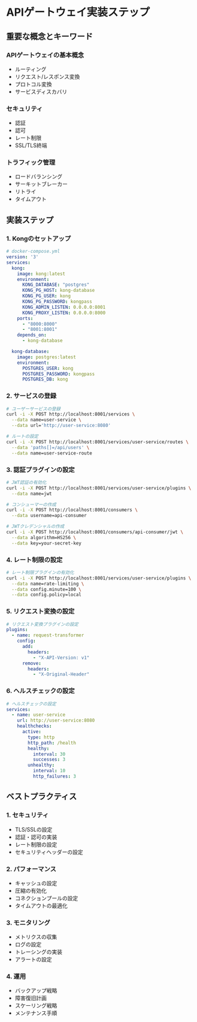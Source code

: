 # APIゲートウェイ実装ステップ

## 重要な概念とキーワード

### APIゲートウェイの基本概念
- ルーティング
- リクエスト/レスポンス変換
- プロトコル変換
- サービスディスカバリ

### セキュリティ
- 認証
- 認可
- レート制限
- SSL/TLS終端

### トラフィック管理
- ロードバランシング
- サーキットブレーカー
- リトライ
- タイムアウト

## 実装ステップ

### 1. Kongのセットアップ
```yaml
# docker-compose.yml
version: '3'
services:
  kong:
    image: kong:latest
    environment:
      KONG_DATABASE: "postgres"
      KONG_PG_HOST: kong-database
      KONG_PG_USER: kong
      KONG_PG_PASSWORD: kongpass
      KONG_ADMIN_LISTEN: 0.0.0.0:8001
      KONG_PROXY_LISTEN: 0.0.0.0:8000
    ports:
      - "8000:8000"
      - "8001:8001"
    depends_on:
      - kong-database

  kong-database:
    image: postgres:latest
    environment:
      POSTGRES_USER: kong
      POSTGRES_PASSWORD: kongpass
      POSTGRES_DB: kong
```

### 2. サービスの登録
```bash
# ユーザーサービスの登録
curl -i -X POST http://localhost:8001/services \
  --data name=user-service \
  --data url='http://user-service:8080'

# ルートの設定
curl -i -X POST http://localhost:8001/services/user-service/routes \
  --data 'paths[]=/api/users' \
  --data name=user-service-route
```

### 3. 認証プラグインの設定
```bash
# JWT認証の有効化
curl -i -X POST http://localhost:8001/services/user-service/plugins \
  --data name=jwt

# コンシューマーの作成
curl -i -X POST http://localhost:8001/consumers \
  --data username=api-consumer

# JWTクレデンシャルの作成
curl -i -X POST http://localhost:8001/consumers/api-consumer/jwt \
  --data algorithm=HS256 \
  --data key=your-secret-key
```

### 4. レート制限の設定
```bash
# レート制限プラグインの有効化
curl -i -X POST http://localhost:8001/services/user-service/plugins \
  --data name=rate-limiting \
  --data config.minute=100 \
  --data config.policy=local
```

### 5. リクエスト変換の設定
```yaml
# リクエスト変換プラグインの設定
plugins:
  - name: request-transformer
    config:
      add:
        headers:
          - "X-API-Version: v1"
      remove:
        headers:
          - "X-Original-Header"
```

### 6. ヘルスチェックの設定
```yaml
# ヘルスチェックの設定
services:
  - name: user-service
    url: http://user-service:8080
    healthchecks:
      active:
        type: http
        http_path: /health
        healthy:
          interval: 30
          successes: 3
        unhealthy:
          interval: 10
          http_failures: 3
```

## ベストプラクティス

### 1. セキュリティ
- TLS/SSLの設定
- 認証・認可の実装
- レート制限の設定
- セキュリティヘッダーの設定

### 2. パフォーマンス
- キャッシュの設定
- 圧縮の有効化
- コネクションプールの設定
- タイムアウトの最適化

### 3. モニタリング
- メトリクスの収集
- ログの設定
- トレーシングの実装
- アラートの設定

### 4. 運用
- バックアップ戦略
- 障害復旧計画
- スケーリング戦略
- メンテナンス手順 
